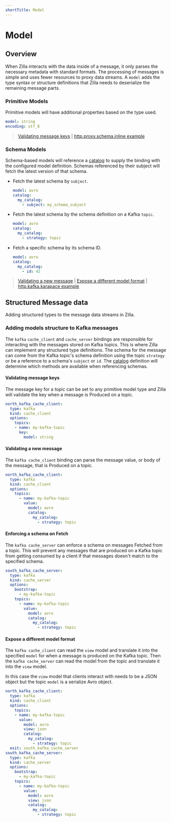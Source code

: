 ```yaml
---
shortTitle: Model
---
```


# Model

## Overview

When Zilla interacts with the data inside of a message, it only parses the necessary metadata with standard formats. The processing of messages is simple and uses fewer resources to proxy data streams. A `model` adds the type syntax or structure definitions that Zilla needs to deserialize the remaining message parts.

### Primitive Models
Primitive models will have additional properties based on the type used.

```yaml
model: string
encoding: utf_8
```

> [Validating message keys](#validating-message-keys) | [http.proxy.schema.inline example](https://github.com/aklivity/zilla-examples/tree/main/http.proxy.schema.inline)

### Schema Models
Schema-based models will reference a [catalog](./catalog) to supply the binding with the configured model definition. Schemas referenced by their subject will fetch the latest version of that schema.

- Fetch the latest schema by `subject`.

    ```yaml
    model: avro
    catalog:
      my_catalog:
        - subject: my_schema_subject
    ```

- Fetch the latest schema by the schema definition on a Kafka `topic`.

    ```yaml
    model: avro
    catalog:
      my_catalog:
        - strategy: topic
    ```

- Fetch a specific schema by its schema ID.

    ```yaml
    model: avro
    catalog:
      my_catalog:
        - id: 42
    ```

> [Validating a new message](#validating-a-new-message) | [Expose a different model format](#expose-a-different-model-format) | [http.kafka.karapace example](https://github.com/aklivity/zilla-examples/tree/main/http.kafka.karapace)

## Structured Message data

Adding structured types to the message data streams in Zilla.

### Adding models structure to Kafka messages

The `kafka` `cache_client` and `cache_server` bindings are responsible for interacting with the messages stored on Kafka topics. This is where Zilla can implement any structured type definitions. The schema for the message can come from the Kafka topic's schema definition using the topic `strategy` or be a reference to a schema's `subject` or `id`. The [catalog](./catalog.md) definition will determine which methods are available when referencing schemas.

#### Validating message keys
The message key for a topic can be set to any primitive model type and Zilla will validate the key when a message is Produced on a topic.

```yaml
north_kafka_cache_client:
  type: kafka
  kind: cache_client
  options:
    topics:
    - name: my-kafka-topic
      key:
        model: string
```

#### Validating a new message

The `kafka cache_client` binding can parse the message value, or body of the message, that is Produced on a topic.

```yaml
north_kafka_cache_client:
  type: kafka
  kind: cache_client
  options:
    topics:
      - name: my-kafka-topic
        value:
          model: avro
          catalog:
            my_catalog:
              - strategy: topic
```

#### Enforcing a schema on Fetch

The `kafka cache_server` can enforce a schema on messages Fetched from a topic. This will prevent any messages that are produced on a Kafka topic from getting consumed by a client if that messages doesn't match to the specified schema.

```yaml
south_kafka_cache_server:
  type: kafka
  kind: cache_server
  options:
    bootstrap:
      - my-kafka-topic
    topics:
      - name: my-kafka-topic
        value:
          model: avro
          catalog:
            my_catalog:
              - strategy: topic
```

#### Expose a different model format

The `kafka cache_client` can read the `view` model and translate it into the specified `model` for when a message is produced on the Kafka topic. Then the `kafka cache_server` can read the model from the topic and translate it into the `view` model.

In this case the `view` model that clients interact with needs to be a JSON object but the topic `model` is a serialize Avro object.

```yaml
north_kafka_cache_client:
  type: kafka
  kind: cache_client
  options:
    topics:
    - name: my-kafka-topic
      value:
        model: avro
        view: json
        catalog:
          my_catalog:
            - strategy: topic
  exit: south_kafka_cache_server
south_kafka_cache_server:
  type: kafka
  kind: cache_server
  options:
    bootstrap:
      - my-kafka-topic
    topics:
      - name: my-kafka-topic
        value:
          model: avro
          view: json
          catalog:
            my_catalog:
              - strategy: topic
```